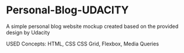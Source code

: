 # Personal-Blog-UDACITY
A simple personal blog website mockup created based on the provided design by Udacity

USED Concepts:
HTML,
CSS
CSS Grid,
Flexbox,
Media Queries



